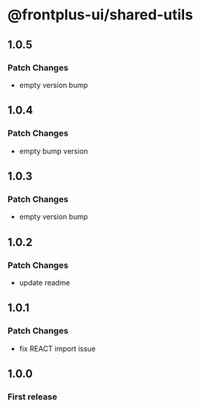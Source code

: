 # @frontplus-ui/shared-utils

## 1.0.5

### Patch Changes

- empty version bump

## 1.0.4

### Patch Changes

- empty bump version

## 1.0.3

### Patch Changes

- empty version bump

## 1.0.2

### Patch Changes

- update readme

## 1.0.1

### Patch Changes

- fix REACT import issue

## 1.0.0

### First release
